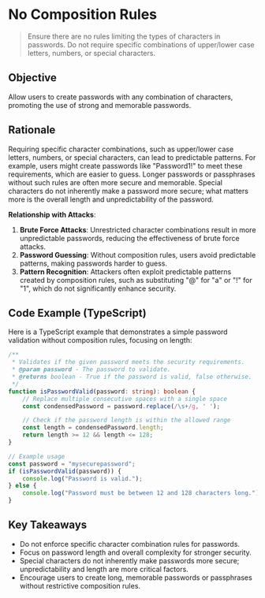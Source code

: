 # No Composition Rules

> Ensure there are no rules limiting the types of characters in passwords. Do not require specific combinations of upper/lower case letters, numbers, or special characters.

## Objective
Allow users to create passwords with any combination of characters, promoting the use of strong and memorable passwords.

## Rationale
Requiring specific character combinations, such as upper/lower case letters, numbers, or special characters, can lead to predictable patterns. For example, users might create passwords like "Password1!" to meet these requirements, which are easier to guess. Longer passwords or passphrases without such rules are often more secure and memorable. Special characters do not inherently make a password more secure; what matters more is the overall length and unpredictability of the password.

**Relationship with Attacks**:
1. **Brute Force Attacks**: Unrestricted character combinations result in more unpredictable passwords, reducing the effectiveness of brute force attacks.
2. **Password Guessing**: Without composition rules, users avoid predictable patterns, making passwords harder to guess.
3. **Pattern Recognition**: Attackers often exploit predictable patterns created by composition rules, such as substituting "@" for "a" or "!" for "1", which do not significantly enhance security.

## Code Example (TypeScript)

Here is a TypeScript example that demonstrates a simple password validation without composition rules, focusing on length:

```typescript
/**
 * Validates if the given password meets the security requirements.
 * @param password - The password to validate.
 * @returns boolean - True if the password is valid, false otherwise.
 */
function isPasswordValid(password: string): boolean {
    // Replace multiple consecutive spaces with a single space
    const condensedPassword = password.replace(/\s+/g, ' ');

    // Check if the password length is within the allowed range
    const length = condensedPassword.length;
    return length >= 12 && length <= 128;
}

// Example usage
const password = "mysecurepassword";
if (isPasswordValid(password)) {
    console.log("Password is valid.");
} else {
    console.log("Password must be between 12 and 128 characters long.");
}
```

## Key Takeaways
- Do not enforce specific character combination rules for passwords.
- Focus on password length and overall complexity for stronger security.
- Special characters do not inherently make passwords more secure; unpredictability and length are more critical factors.
- Encourage users to create long, memorable passwords or passphrases without restrictive composition rules.
